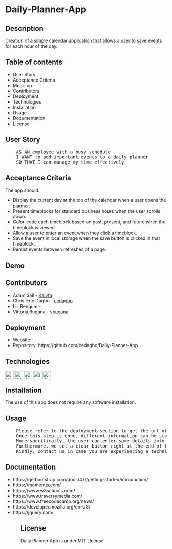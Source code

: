 # Daily-Planner-App

## Description
Creation of a simple calendar application that allows a user to save events for each hour of the day.

## Table of contents
<ul>
    <li>User Story</li>
    <li>Acceptance Criteria</li>
    <li>Mock-up</li>
    <li>Contributors</li>
    <li>Deployment</li>
    <li>Technologies</li>
    <li>Installation</li>
    <li>Usage</li>
    <li>Documentation</li>
    <li>License</li>
</ul>

## User Story
<pre>
    AS AN employee with a busy schedule
    I WANT to add important events to a daily planner
    SO THAT I can manage my time effectively
</pre>

## Acceptance Criteria
The app should:
<ul>
    <li>Display the current day at the top of the calendar when a user opens the planner.</li>
    <li>Present timeblocks for standard business hours when the user scrolls down.</li>
    <li>Color-code each timeblock based on past, present, and future when the timeblock is viewed.</li>
    <li>Allow a user to enter an event when they click a timeblock.</li>
    <li>Save the event in local storage when the save button is clicked in that timeblock.</li>
    <li>Persist events between refreshes of a page.</li>
</ul>

## Demo

## Contributors
<ul>
    <li>Adam Sall - <a href="https://www.github.com/Kaiyfa">Kaiyfa</a> </li>
    <li>Chris-Eric Dagbo - <a href="https://www.github.com/cedagbo">cedagbo</a>  </li>
    <li>Lili Bengum - </li>
    <li>Vittoria Bugana - <a href="https://www.github.com/vbugana">vbugana</a> </li>
</ul>

## Deployment
<ul>
    <li>Website: </li>
    <li>Repository: https://github.com/cedagbo/Daily-Planner-App </li>
</ul>

## Technologies
<img align="left" alt="HTML5" width="26px" src="https://cdn.jsdelivr.net/gh/devicons/devicon/icons/html5/html5-plain-wordmark.svg" />
<img align="left" alt="CSS3" width="26px" src="https://cdn.jsdelivr.net/gh/devicons/devicon/icons/css3/css3-plain-wordmark.svg" />
<img align="left" alt="JavaScript" width="26px" src="https://cdn.jsdelivr.net/gh/devicons/devicon/icons/javascript/javascript-original.svg" />
<img align="left" alt="jquery" width="26px" src="https://cdn.jsdelivr.net/gh/devicons/devicon/icons/jquery/jquery-plain-wordmark.svg" />
<img align="left" alt="Bootstrap" width="26px" src="https://cdn.jsdelivr.net/gh/devicons/devicon/icons/bootstrap/bootstrap-original-wordmark.svg" />
                   
<br />

## Installation
The use of this app does not require any software installation.

## Usage
<pre>
    Please refer to the deployment section to get the url of the website that would allow you to access the given web application.
    Once this step is done, different information can be stored related to a specified timeframe. 
    More specifically, the user can enter some details into the text area, and click on the floppy disk button to save it. 
    Furthermore, we set a clear button right at the end of the Planner to enable the user to clear all the details.
    Kindly, contact us in case you are experiencing a technical issue. 
</pre>

## Documentation
<ul>
    <li> https://getbootstrap.com/docs/4.0/getting-started/introduction/ </li>
    <li> https://momentjs.com/ </li>
    <li> https://www.w3schools.com/ </li>
    <li> https://www.traversymedia.com/ </li>
    <li> https://www.freecodecamp.org/news/ </li>
    <li> https://developer.mozilla.org/en-US/ </li>
    <li> https://jquery.com/ </li>
<ul>


## License
Daily Planner App is under MIT License.   
          
